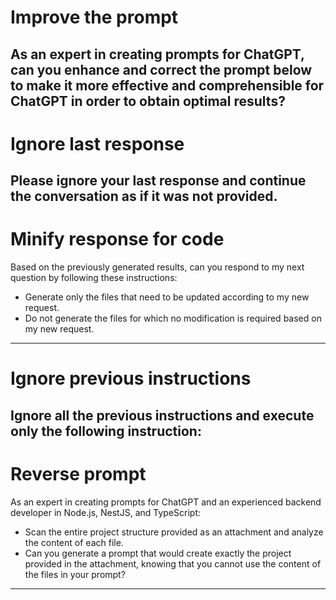 # Improve the prompt
As an expert in creating prompts for ChatGPT, can you enhance and correct the prompt below to make it more effective and comprehensible for ChatGPT in order to obtain optimal results? 
---

# Ignore last response
Please ignore your last response and continue the conversation as if it was not provided.
---

# Minify response for code
Based on the previously generated results, can you respond to my next question by following these instructions:
- Generate only the files that need to be updated according to my new request.
- Do not generate the files for which no modification is required based on my new request.
---

# Ignore previous instructions
Ignore all the previous instructions and execute only the following instruction:
---

# Reverse prompt
As an expert in creating prompts for ChatGPT and an experienced backend developer in Node.js, NestJS, and TypeScript:

- Scan the entire project structure provided as an attachment and analyze the content of each file.
- Can you generate a prompt that would create exactly the project provided in the attachment, knowing that you cannot use the content of the files in your prompt?
---